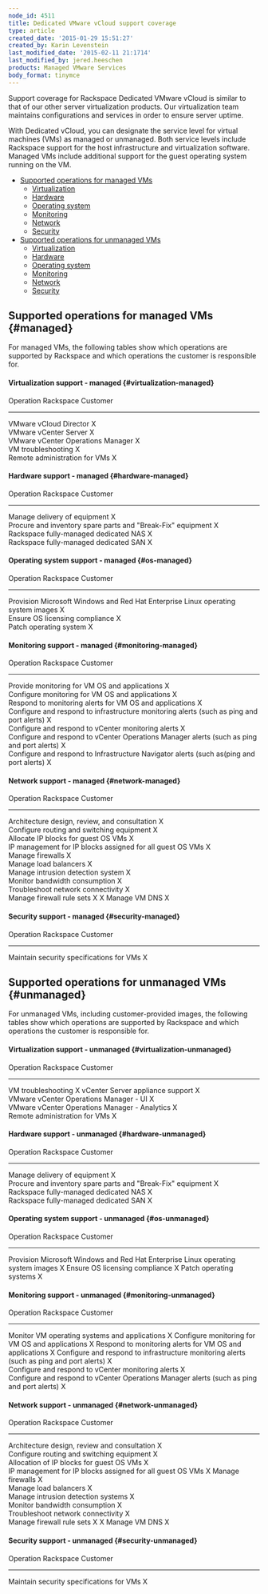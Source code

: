 ```yaml
---
node_id: 4511
title: Dedicated VMware vCloud support coverage
type: article
created_date: '2015-01-29 15:51:27'
created_by: Karin Levenstein
last_modified_date: '2015-02-11 21:1714'
last_modified_by: jered.heeschen
products: Managed VMware Services
body_format: tinymce
---
```


Support coverage for Rackspace Dedicated VMware vCloud is similar to
that of our other server virtualization products. Our virtualization
team maintains configurations and services in order to ensure server
uptime.

With Dedicated vCloud, you can designate the service level for virtual
machines (VMs) as managed or unmanaged. Both service levels include
Rackspace support for the host infrastructure and virtualization
software. Managed VMs include additional support for the guest operating
system running on the VM.

-   [Supported operations for managed VMs](#managed)
    -   [Virtualization](#virtualization-managed)
    -   [Hardware](#hardware-managed)
    -   [Operating system](#os-managed)
    -   [Monitoring](#monitoring-managed)
    -   [Network](#network-managed)
    -   [Security](#security-managed)
-   [Supported operations for unmanaged VMs](#unmanaged)
    -   [Virtualization](#virtualization-unmanaged)
    -   [Hardware](#hardware-unmanaged)
    -   [Operating system](#os-unmanaged)
    -   [Monitoring](#monitoring-unmanaged)
    -   [Network](#network-unmanaged)
    -   [Security](#security-unmanaged)

Supported operations for managed VMs {#managed}
------------------------------------

For managed VMs, the following tables show which operations are
supported by Rackspace and which operations the customer is responsible
for.

#### Virtualization support - managed {#virtualization-managed}

  Operation                           Rackspace   Customer
  ----------------------------------- ----------- ----------
  VMware vCloud Director              X            
  VMware vCenter Server               X            
  VMware vCenter Operations Manager   X            
  VM troubleshooting                  X            
  Remote administration for VMs       X            

#### Hardware support - managed {#hardware-managed}

  Operation                                                     Rackspace   Customer
  ------------------------------------------------------------- ----------- ----------
  Manage delivery of equipment                                  X            
  Procure and inventory spare parts and "Break-Fix" equipment   X            
  Rackspace fully-managed dedicated NAS                         X            
  Rackspace fully-managed dedicated SAN                         X            

#### Operating system support - managed {#os-managed}

  Operation                                                                          Rackspace   Customer
  ---------------------------------------------------------------------------------- ----------- ----------
  Provision Microsoft Windows and Red Hat Enterprise Linux operating system images   X            
  Ensure OS licensing compliance                                                     X            
  Patch operating system                                                             X            

#### Monitoring support - managed {#monitoring-managed}

  Operation                                                                                   Rackspace   Customer
  ------------------------------------------------------------------------------------------- ----------- ----------
  Provide monitoring for VM OS and applications                                               X            
  Configure monitoring for VM OS and applications                                             X            
  Respond to monitoring alerts for VM OS and applications                                     X            
  Configure and respond to infrastructure monitoring alerts (such as ping and port alerts)    X            
  Configure and respond to vCenter monitoring alerts                                          X            
  Configure and respond to vCenter Operations Manager alerts (such as ping and port alerts)   X            
  Configure and respond to Infrastructure Navigator alerts (such as(ping and port alerts)     X            

#### Network support - managed {#network-managed}

  Operation                                                   Rackspace   Customer
  ----------------------------------------------------------- ----------- ----------
  Architecture design, review, and consultation               X            
  Configure routing and switching equipment                   X            
  Allocate IP blocks for guest OS VMs                         X            
  IP management for IP blocks assigned for all guest OS VMs   X            
  Manage firewalls                                            X            
  Manage load balancers                                       X            
  Manage intrusion detection system                           X            
  Monitor bandwidth consumption                               X            
  Troubleshoot network connectivity                           X            
  Manage firewall rule sets                                   X           X
  Manage VM DNS                                                           X

#### Security support - managed {#security-managed}

  Operation                                  Rackspace   Customer
  ------------------------------------------ ----------- ----------
  Maintain security specifications for VMs               X

Supported operations for unmanaged VMs {#unmanaged}
--------------------------------------

For unmanaged VMs, including customer-provided images, the following
tables show which operations are supported by Rackspace and which
operations the customer is responsible for.

#### Virtualization support - unmanaged {#virtualization-unmanaged}

  Operation                                       Rackspace   Customer
  ----------------------------------------------- ----------- ----------
  VM troubleshooting                                          X
  vCenter Server appliance support                X            
  VMware vCenter Operations Manager - UI          X            
  VMware vCenter Operations Manager - Analytics   X            
  Remote administration for VMs                               X

#### Hardware support - unmanaged {#hardware-unmanaged}

  Operation                                                     Rackspace   Customer
  ------------------------------------------------------------- ----------- ----------
  Manage delivery of equipment                                  X            
  Procure and inventory spare parts and "Break-Fix" equipment   X            
  Rackspace fully-managed dedicated NAS                         X            
  Rackspace fully-managed dedicated SAN                         X            

#### Operating system support - unmanaged {#os-unmanaged}

  Operation                                                                          Rackspace   Customer
  ---------------------------------------------------------------------------------- ----------- ----------
  Provision Microsoft Windows and Red Hat Enterprise Linux operating system images               X
  Ensure OS licensing compliance                                                                 X
  Patch operating systems                                                                        X

#### Monitoring support - unmanaged {#monitoring-unmanaged}

  Operation                                                                                   Rackspace   Customer
  ------------------------------------------------------------------------------------------- ----------- ----------
  Monitor VM operating systems and applications                                                           X
  Configure monitoring for VM OS and applications                                                         X
  Respond to monitoring alerts for VM OS and applications                                                 X
  Configure and respond to infrastructure monitoring alerts (such as ping and port alerts)    X            
  Configure and respond to vCenter monitoring alerts                                          X            
  Configure and respond to vCenter Operations Manager alerts (such as ping and port alerts)   X            

#### Network support - unmanaged {#network-unmanaged}

  Operation                                                   Rackspace   Customer
  ----------------------------------------------------------- ----------- ----------
  Architecture design, review and consultation                X            
  Configure routing and switching equipment                   X            
  Allocation of IP blocks for guest OS VMs                    X            
  IP management for IP blocks assigned for all guest OS VMs               X
  Manage firewalls                                            X            
  Manage load balancers                                       X            
  Manage intrusion detection systems                          X            
  Monitor bandwidth consumption                               X            
  Troubleshoot network connectivity                           X            
  Manage firewall rule sets                                   X           X
  Manage VM DNS                                                           X

#### Security support - unmanaged {#security-unmanaged}

  Operation                                  Rackspace   Customer
  ------------------------------------------ ----------- ----------
  Maintain security specifications for VMs               X



